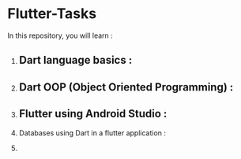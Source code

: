 # Flutter-Tasks


In this repository, you will learn : 
1) Dart language basics :
    -
2) Dart OOP (Object Oriented Programming) :
    -
3) Flutter using Android Studio : 
    -
4) Databases using Dart in a flutter application : 

5)
